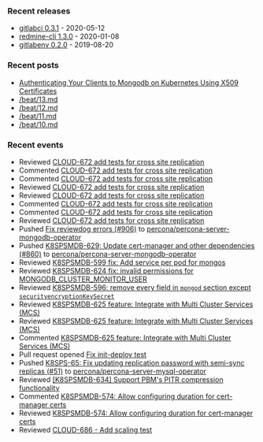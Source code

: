 ### Recent releases

* [gitlabci 0.3.1](https://github.com/egegunes/gitlabci/releases/tag/0.3.1) - 2020-05-12
* [redmine-cli 1.3.0](https://github.com/egegunes/redmine-cli/releases/tag/1.3.0) - 2020-01-08
* [gitlabenv 0.2.0](https://github.com/egegunes/gitlabenv/releases/tag/0.2.0) - 2019-08-20

### Recent posts

* [Authenticating Your Clients to Mongodb on Kubernetes Using X509 Certificates](https://ege.dev/posts/authenticating-your-clients-to-mongodb-on-kubernetes-using-x509-certificates/)
* [/beat/13.md](https://ege.dev/beat/13/)
* [/beat/12.md](https://ege.dev/beat/12/)
* [/beat/11.md](https://ege.dev/beat/11/)
* [/beat/10.md](https://ege.dev/beat/10/)

### Recent events

* Reviewed [CLOUD-672 add tests for cross site replication](https://github.com/percona/percona-server-mongodb-operator/pull/890)
* Commented [CLOUD-672 add tests for cross site replication](https://github.com/percona/percona-server-mongodb-operator/pull/890)
* Commented [CLOUD-672 add tests for cross site replication](https://github.com/percona/percona-server-mongodb-operator/pull/890)
* Reviewed [CLOUD-672 add tests for cross site replication](https://github.com/percona/percona-server-mongodb-operator/pull/890)
* Reviewed [CLOUD-672 add tests for cross site replication](https://github.com/percona/percona-server-mongodb-operator/pull/890)
* Commented [CLOUD-672 add tests for cross site replication](https://github.com/percona/percona-server-mongodb-operator/pull/890)
* Commented [CLOUD-672 add tests for cross site replication](https://github.com/percona/percona-server-mongodb-operator/pull/890)
* Reviewed [CLOUD-672 add tests for cross site replication](https://github.com/percona/percona-server-mongodb-operator/pull/890)
* Pushed [Fix reviewdog errors (#906)](https://github.com/percona/percona-server-mongodb-operator/commit/47fa2fc7b8e268ed9277790cacdb9c3b61a76f91) to [percona/percona-server-mongodb-operator](https://github.com/percona/percona-server-mongodb-operator)
* Pushed [K8SPSMDB-629: Update cert-manager and other dependencies (#860)](https://github.com/percona/percona-server-mongodb-operator/commit/7e0bd4ea88bd9cad18933e92da2bc4e924765a54) to [percona/percona-server-mongodb-operator](https://github.com/percona/percona-server-mongodb-operator)
* Reviewed [K8SPSMDB-599 fix: Add service per pod for mongos](https://github.com/percona/percona-server-mongodb-operator/pull/862)
* Reviewed [K8SPSMDB-624 fix: invalid permissions for MONGODB_CLUSTER_MONITOR_USER](https://github.com/percona/percona-server-mongodb-operator/pull/899)
* Reviewed [K8SPSMDB-596: remove every field in `mongod` section except `securityencryptionKeySecret`](https://github.com/percona/percona-server-mongodb-operator/pull/882)
* Reviewed [K8SPSMDB-625 feature: Integrate with Multi Cluster Services (MCS)](https://github.com/percona/percona-server-mongodb-operator/pull/873)
* Reviewed [K8SPSMDB-625 feature: Integrate with Multi Cluster Services (MCS)](https://github.com/percona/percona-server-mongodb-operator/pull/873)
* Commented [K8SPSMDB-625 feature: Integrate with Multi Cluster Services (MCS)](https://github.com/percona/percona-server-mongodb-operator/pull/873)
* Pull request opened [Fix init-deploy test](https://github.com/percona/percona-server-mongodb-operator/pull/907)
* Pushed [K8SPS-65: Fix updating replication password with semi-sync replicas (#51)](https://github.com/percona/percona-server-mysql-operator/commit/4ab2fb7ba915210b5f3704288c35fd80b87a443f) to [percona/percona-server-mysql-operator](https://github.com/percona/percona-server-mysql-operator)
* Reviewed [[K8SPSMDB-634] Support PBM's PITR compression functionality](https://github.com/percona/percona-server-mongodb-operator/pull/867)
* Commented [K8SPSMDB-574: Allow configuring duration for cert-manager certs](https://github.com/percona/percona-server-mongodb-operator/pull/900)
* Reviewed [K8SPSMDB-574: Allow configuring duration for cert-manager certs](https://github.com/percona/percona-server-mongodb-operator/pull/900)
* Reviewed [CLOUD-686 - Add scaling test](https://github.com/percona/percona-server-mysql-operator/pull/68)
